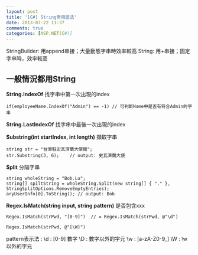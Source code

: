 ```yaml
---
layout: post
title: '[C#] String常用語法'
date: 2013-07-22 11:37
comments: true
categories: [ASP.NET(C#)]
---
```


StringBuilder: 用append串接；大量動態字串時效率較高
String: 用+串接；固定字串時，效率較高
## 一般情況都用String



**String.IndexOf**
找字串中第一次出現的index
```
if(employeeName.IndexOf("Admin") == -1)	// 可判斷Name中是否有符合Admin的字串
```
**String.LastIndexOf**
找字串中最後一次出現的index

**Substring(int startIndex,	int length)** 擷取字串

    string str = "台灣駐史瓦濟蘭大使館";
    str.Substring(3, 6);	// output: 史瓦濟蘭大使

**Split** 分隔字串

    string wholeString = "Bob.Lu";
    string[] spiltString = wholeString.Split(new string[] { "." }, StringSplitOptions.RemoveEmptyEntries);
    aryUserInfo[0].ToString(); // output: Bob
    
**Regex.IsMatch(string input,	string pattern)** 是否包含xxx

    Regex.IsMatch(strPwd, "[0-9]")  // = Regex.IsMatch(strPwd, @"\d")
    
    Regex.IsMatch(strPwd, @"[\W]")
    
pattern表示法 :
\d : [0-9] 數字
\D : 數字以外的字元
\w : [a-zA-Z0-9_]
\W : \w以外的字元


